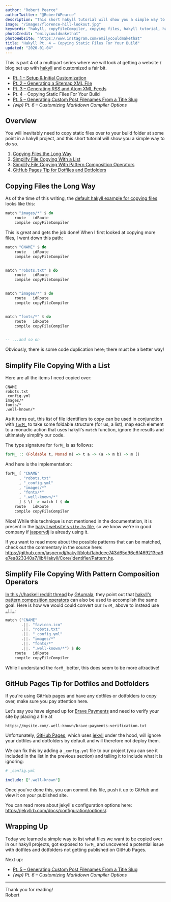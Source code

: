```yaml
---
author: "Robert Pearce"
authorTwitter: "@RobertWPearce"
description: "This short hakyll tutorial will show you a simple way to copy static files over to your build folder."
image: "/images/florence-hill-lookout.jpg"
keywords: "hakyll, copyFileCompiler, copying files, hakyll tutorial, hakyll blog, hakyll blog tutorial, hakyll static site, static site generator"
photoCredit: "emilycouldmakethat"
photoWebsite: "https://www.instagram.com/emilycouldmakethat"
title: "Hakyll Pt. 4 – Copying Static Files For Your Build"
updated: "2020-01-04"
---
```


This is part 4 of a multipart series where we will look at getting a website /
blog set up with [hakyll](https://jaspervdj.be/hakyll) and customized a fair
bit.

* [Pt. 1 – Setup & Initial Customization](/hakyll-pt-1-setup-and-initial-customization.html)
* [Pt. 2 – Generating a Sitemap XML File](/hakyll-pt-2-generating-a-sitemap-xml-file.html)
* [Pt. 3 – Generating RSS and Atom XML Feeds](/hakyll-pt-3-generating-rss-and-atom-xml-feeds.html)
* Pt. 4 – Copying Static Files For Your Build
* [Pt. 5 – Generating Custom Post Filenames From a Title Slug](/hakyll-pt-5-generating-custom-post-filenames-from-a-title-slug.html)
* _(wip) Pt. 6 – Customizing Markdown Compiler Options_

## Overview
You will inevitably need to copy static files over to your build folder at some
point in a hakyll project, and this short tutorial will show you a simple way to
do so.

1. [Copying Files the Long Way](#copying-files-the-long-way)
1. [Simplify File Copying With a List](#simplify-file-copying-with-a-list)
1. [Simplify File Copying With Pattern Composition Operators](#simplify-file-copying-with-pattern-composition-operators)
1. [GitHub Pages Tip for Dotfiles and Dotfolders](#github-pages-tip-for-dotfiles-and-dotfolders)

## Copying Files the Long Way
As of the time of this writing, the [default hakyll example for copying files](https://github.com/jaspervdj/hakyll/blob/a983c8cbc917ffa3ce81d2540b50bdb321588b92/data/example/site.hs#L10-L12)
looks like this:

```haskell
match "images/*" $ do
    route   idRoute
    compile copyFileCompiler
```

This is great and gets the job done! When I first looked at copying more files,
I went down this path:

```haskell
match "CNAME" $ do
    route   idRoute
    compile copyFileCompiler


match "robots.txt" $ do
    route   idRoute
    compile copyFileCompiler


match "images/*" $ do
    route   idRoute
    compile copyFileCompiler


match "fonts/*" $ do
    route   idRoute
    compile copyFileCompiler


-- ...and so on
```

Obviously, there is some code duplication here; there must be a better way!

## Simplify File Copying With a List
Here are all the items I need copied over:

```
CNAME
robots.txt
_config.yml
images/*
fonts/*
.well-known/*
```

As it turns out, this _list_ of file identifiers to copy can be used in
conjunction with [`forM_`](https://hackage.haskell.org/package/base-4.12.0.0/docs/Data-Foldable.html#v:forM_)
to take some foldable structure (for us, a list), map each element to a monadic
action that uses hakyll's `match` function, ignore the results and ultimately
simplify our code.

The type signature for `forM_` is as follows:

```haskell
forM_ :: (Foldable t, Monad m) => t a -> (a -> m b) -> m ()
```

And here is the implementation:

```haskell
forM_ [ "CNAME"
      , "robots.txt"
      , "_config.yml"
      , "images/*"
      , "fonts/*"
      , ".well-known/*"
      ] $ \f -> match f $ do
    route   idRoute
    compile copyFileCompiler
```

Nice! While this technique is not mentioned in the documentation, it is present
in the [hakyll website's `site.hs` file](https://github.com/jaspervdj/hakyll/blob/1abdeee743d65d96c6f469213ca6e7ea823340a7/web/site.hs#L27-L29),
so we know we're in good company if [jaspervdj](https://github.com/jaspervdj) is
already using it.

If you want to read more about the possible patterns that can be matched, check
out the commentary in the source here: https://github.com/jaspervdj/hakyll/blob/1abdeee743d65d96c6f469213ca6e7ea823340a7/lib/Hakyll/Core/Identifier/Pattern.hs.

## Simplify File Copying With Pattern Composition Operators
[In this /r/haskell reddit thread](https://www.reddit.com/r/haskell/comments/ak9700/hakyll_pt_4_copying_static_files_for_your_build/ef3lv73/)
by [GAumala](https://www.reddit.com/user/GAumala), they point out that [hakyll's
pattern composition operators](https://jaspervdj.be/hakyll/reference/Hakyll-Core-Identifier-Pattern.html#g:3)
can also be used to accomplish the same goal. Here is how we would could convert
our `forM_` above to instead use [`.||.`](https://jaspervdj.be/hakyll/reference/Hakyll-Core-Identifier-Pattern.html#v:.-124--124-.):

```haskell
match ("CNAME"
       .||. "favicon.ico"
       .||. "robots.txt"
       .||. "_config.yml"
       .||. "images/*"
       .||. "fonts/*"
       .||. ".well-known/*") $ do
    route   idRoute
    compile copyFileCompiler
```

While I understand the `forM_` better, this does seem to be more attractive!

## GitHub Pages Tip for Dotfiles and Dotfolders
If you're using GitHub pages and have any dotfiles or dotfolders to copy over,
make sure you pay attention here.

Let's say you have signed up for [Brave
Payments](https://publishers.basicattentiontoken.org) and need to verify your
site by placing a file at

```
https://mysite.com/.well-known/brave-payments-verification.txt
```

Unfortunately, [GitHub Pages](https://pages.github.com), which uses
[jekyll](https://jekyllrb.com) under the hood, will ignore your dotfiles and
dotfolders by default and will therefore not deploy them.

We can fix this by adding a `_config.yml` file to our project (you can see it
included in the list in the previous section) and telling it to include what it
is ignoring:

```yml
# _config.yml

include: [".well-known"]
```

Once you've done this, you can commit this file, push it up to GitHub and view
it on your published site.

You can read more about jekyll's configuration options here:
https://jekyllrb.com/docs/configuration/options/.

## Wrapping Up
Today we learned a simple way to list what files we want to be copied over in
our hakyll projects, got exposed to `forM_` and uncovered a potential issue
with dotfiles and dotfolders not getting published on GitHub Pages.

Next up:
* [Pt. 5 – Generating Custom Post Filenames From a Title Slug](/hakyll-pt-5-generating-custom-post-filenames-from-a-title-slug.html)
* _(wip) Pt. 6 – Customizing Markdown Compiler Options_

* * *

Thank you for reading!
<br />
Robert
